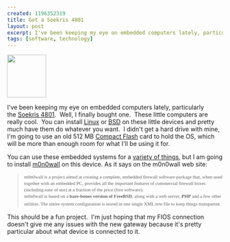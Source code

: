 ```yaml
--- 
created: 1196352319
title: Got a Soekris 4801
layout: post
excerpt: I've been keeping my eye on embedded computers lately, particularly the <a href="#mce_temp_url#">Soekris 4801</a>.  Well, I finally bought one.  These little computers are really cool.  You can install <a href="#mce_temp_url#">Linux</a> or <a href="#mce_temp_url#">BSD</a> on these little devices and pretty much have them do whatever you want.  I didn't get a hard drive with mine, I'm going to use an old 512 MB <a href="#mce_temp_url#">Compact Flash</a> card to hold the OS, which will be more than enough room for what I'll be using it for.
tags: [software, technology]
---
```

<img class="float-right" src="/files/net4801_tops.jpg" width="91" height="100" /><p>I've been keeping my eye on embedded computers lately, particularly the <a href="#mce_temp_url#">Soekris 4801</a>.  Well, I finally bought one.  These little computers are really cool.  You can install <a href="#mce_temp_url#">Linux</a> or <a href="#mce_temp_url#">BSD</a> on these little devices and pretty much have them do whatever you want.  I didn't get a hard drive with mine, I'm going to use an old 512 MB <a href="#mce_temp_url#">Compact Flash</a> card to hold the OS, which will be more than enough room for what I'll be using it for.</p><p>You can use these embedded systems for a <a href="#mce_temp_url#">variety of things</a>, but I am going to install <a href="#mce_temp_url#">m0n0wall</a> on this device. As it says on the m0n0wall web site:</p><blockquote>						<span style="font-size: 11px; line-height: 15px; font-family: Verdana" class="Apple-style-span">m0n0wall is a project aimed at creating a complete, embedded firewall software package that, when used together with an embedded PC, provides all the important features of commercial firewall boxes (including ease of use) at a fraction of the price (free software).<br />						</span>	<span style="font-size: 11px; line-height: 15px; font-family: Verdana" class="Apple-style-span">m0n0wall is based on a <strong>bare-bones version of FreeBSD</strong>, along with a web server, <strong>PHP</strong> and a few other utilities. The entire system configuration is stored in one single XML text file to keep things transparent.</span> </blockquote><p>This should be a fun project.  I'm just hoping that my FIOS connection doesn't give me any issues with the new gateway because it's pretty particular about what device is connected to it.</p>
